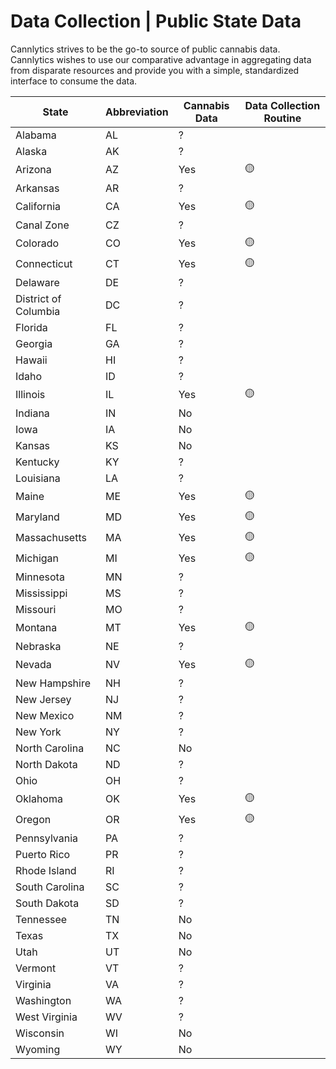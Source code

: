 # Data Collection | Public State Data

Cannlytics strives to be the go-to source of public cannabis data. Cannlytics wishes to use our comparative advantage in aggregating data from disparate resources and provide you with a simple, standardized interface to consume the data.

| State | Abbreviation | Cannabis Data | Data Collection Routine |
|-------|--------------|---------------|-------------------------|
|  Alabama  |  AL  | ? |  |
|  Alaska  |  AK  | ? |  |
|  Arizona  |  AZ  | Yes | 🟡 |
|  Arkansas  |  AR  | ? |  |
|  California  |  CA  | Yes | 🟡 |
|  Canal Zone  |  CZ  | ? |  |
|  Colorado  |  CO  | Yes | 🟡 |
|  Connecticut  |  CT  | Yes | 🟡 |
|  Delaware  |  DE  | ? |  |
|  District of Columbia  |  DC  | ? |  |
|  Florida  |  FL  | ? |  |
|  Georgia  |  GA  | ? |  |
|  Hawaii  |  HI  | ? |  |
|  Idaho  |  ID  | ? |  |
|  Illinois  |  IL  | Yes | 🟡 |
|  Indiana  |  IN  | No |  |
|  Iowa  |  IA  | No |  |
|  Kansas  |  KS  | No |  |
|  Kentucky  |  KY  | ? |  |
|  Louisiana  |  LA  | ? |  |
|  Maine  |  ME  | Yes | 🟡 |
|  Maryland  |  MD  | Yes | 🟡 |
|  Massachusetts  |  MA  | Yes | 🟡 |
|  Michigan  |  MI  | Yes | 🟡 |
|  Minnesota  |  MN  | ? |  |
|  Mississippi  |  MS  | ? |  |
|  Missouri  |  MO  | ? |  |
|  Montana  |  MT  | Yes | 🟡 |
|  Nebraska  |  NE  | ? |  |
|  Nevada  |  NV  | Yes | 🟡 |
|  New Hampshire  |  NH  | ? |  |
|  New Jersey  |  NJ  | ? |  |
|  New Mexico  |  NM  | ? |  |
|  New York  |  NY  | ? |  |
|  North Carolina  |  NC  | No |  |
|  North Dakota  |  ND  | ? |  |
|  Ohio  |  OH  | ? |  |
|  Oklahoma  |  OK  | Yes | 🟡 |
|  Oregon  |  OR  | Yes | 🟡 |
|  Pennsylvania  |  PA  | ? |  |
|  Puerto Rico  |  PR  | ? |  |
|  Rhode Island  |  RI  | ? |  |
|  South Carolina  |  SC  | ? |  |
|  South Dakota  |  SD  | ? |  |
|  Tennessee  |  TN  | No |  |
|  Texas  |  TX  | No |  |
|  Utah  |  UT  | No |  |
|  Vermont  |  VT  | ? |  |
|  Virginia  |  VA  | ? |  |
|  Washington  |  WA  | ? |  |
|  West Virginia  |  WV  | ? |  |
|  Wisconsin  |  WI  | No |  |
|  Wyoming  |  WY  | No |  |
